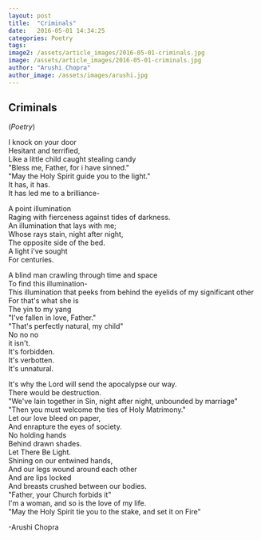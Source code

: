 ```yaml
---
layout: post
title:  "Criminals"
date:   2016-05-01 14:34:25
categories: Poetry
tags: 
image2: /assets/article_images/2016-05-01-criminals.jpg
image: /assets/article_images/2016-05-01-criminals.jpg
author: "Arushi Chopra"
author_image: /assets/images/arushi.jpg
---
```

<h2>Criminals</h2>
(<i>Poetry</i>)
<p>I knock on your door<br>
Hesitant and terrified,<br>
Like a little child caught stealing candy<br>
"Bless me, Father, for i have sinned."<br>
"May the Holy Spirit guide you to the light."<br>
It has, it has. <br>
It has led me to a brilliance-</p>
<p>A point illumination<br>
Raging with fierceness against tides of darkness.<br>
An illumination that lays with me;<br>
Whose rays stain, night after night,<br>
The opposite side of the bed.<br>
A light i've sought<br>
For centuries.</p>
<p>A blind man crawling through time and space<br>
To find this illumination-<br>
This illumination that peeks from behind the eyelids of my significant other<br>
For that's what she is<br>
The yin to my yang<br>
"I've fallen in love, Father."<br>
"That's perfectly natural, my child"<br>
No no no<br>
it isn't. <br>
It's forbidden.<br>
It's verbotten.<br>
It's unnatural.<br>
<p>It's why the Lord will send the apocalypse our way.<br>
There would be destruction.<br>
"We've lain together in Sin, night after night, unbounded by marriage"<br>
"Then you must welcome the ties of Holy Matrimony."<br>
Let our love bleed on paper,<br>
And enrapture the eyes of society.<br>
No holding hands<br>
Behind drawn shades.<br>
Let There Be Light.<br>
Shining on our entwined hands,<br>
And our legs wound around each other<br>
And are lips locked<br>
And breasts crushed between our bodies.<br>
"Father, your Church forbids it"<br>
I'm a woman, and so is the love of my life.<br>
"May the Holy Spirit tie you to the stake, and set it on Fire"</p>
<p>-Arushi Chopra</a>